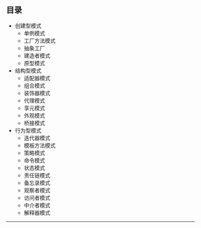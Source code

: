 ## 目录

* 创建型模式
  * 单例模式
  * 工厂方法模式
  * 抽象工厂
  * 建造者模式
  * 原型模式
* 结构型模式
  * 适配器模式
  * 组合模式
  * 装饰器模式
  * 代理模式
  * 享元模式
  * 外观模式
  * 桥接模式
* 行为型模式
  * 迭代器模式
  * 模板方法模式
  * 策略模式
  * 命令模式
  * 状态模式
  * 责任链模式
  * 备忘录模式
  * 观察者模式
  * 访问者模式
  * 中介者模式
  * 解释器模式

---

